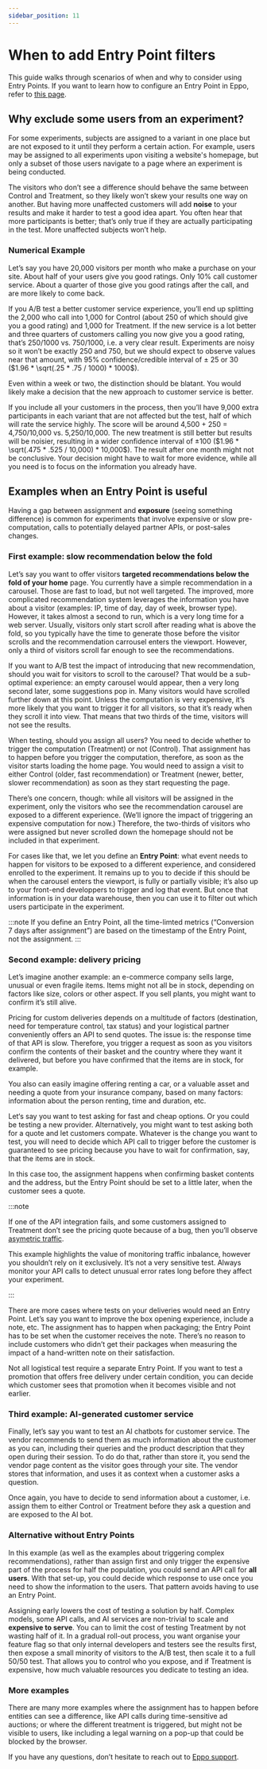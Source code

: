 ```yaml
---
sidebar_position: 11
---
```


# When to add Entry Point filters

This guide walks through scenarios of when and why to consider using Entry Points. If you want to learn how to configure an Entry Point in Eppo, refer to [this page](/experiment-analysis/configuration/filter-assignments-by-entry-point).

## Why exclude some users from an experiment?

For some experiments, subjects are assigned to a variant in one place but are not exposed to it until they perform a certain action. For example, users may be assigned to all experiments upon visiting a website's homepage, but only a subset of those users navigate to a page where an experiment is being conducted.

The visitors who don’t see a difference should behave the same between Control and Treatment, so they likely won’t skew your results one way on another. But having more unaffected customers will add **noise** to your results and make it harder to test a good idea apart. You often hear that more participants is better; that’s only true if they are actually participating in the test. More unaffected subjects won’t help.

### Numerical Example 

Let’s say you have 20,000 visitors per month who make a purchase on your site. About half of your users give you good ratings. Only 10% call customer service. About a quarter of those give you good ratings after the call, and are more likely to come back.

If you A/B test a better customer service experience, you’ll end up splitting the 2,000 who call into 1,000 for Control (about 250 of which should give you a good rating) and 1,000 for Treatment. If the new service is a lot better and three quarters of customers calling you now give you a good rating, that’s 250/1000 vs. 750/1000, i.e. a very clear result. Experiments are noisy so it won’t be exactly 250 and 750, but we should expect to observe values near that amount, with 95% confidence/credible interval of ± 25 or 30 ($1.96 * \sqrt(.25 * .75 / 1000) * 1000$).

Even within a week or two, the distinction should be blatant. You would likely make a decision that the new approach to customer service is better.

If you include all your customers in the process, then you’ll have 9,000 extra participants in each variant that are not affected but the test, half of which will rate the service highly. The score will be around 4,500 + 250 = 4,750/10,000 vs. 5,250/10,000. The new treatment is still better but results will be noisier, resulting in a wider confidence interval of ±100 ($1.96 * \sqrt(.475 * .525 / 10,000) * 10,000$). The result after one month might not be conclusive. Your decision might have to wait for more evidence, while all you need is to focus on the information you already have.

## Examples when an Entry Point is useful

Having a gap between assignment and **exposure** (seeing something difference) is common for experiments that involve expensive or slow pre-computation, calls to potentially delayed partner APIs, or post-sales changes.

### First example: slow recommendation below the fold

Let’s say you want to offer visitors **targeted recommendations below the fold of your home** page. You currently have a simple recommendation in a carousel. Those are fast to load, but not well targeted. The improved, more complicated recommendation system leverages the information you have about a visitor (examples: IP, time of day, day of week, browser type). However, it takes almost a second to run, which is a very long time for a web server. Usually, visitors only start scroll after reading what is above the fold, so you typically have the time to generate those before the visitor scrolls and the recommendation carrousel enters the viewport. However, only a third of visitors scroll far enough to see the recommendations.

If you want to A/B test the impact of introducing that new recommendation, should you wait for visitors to scroll to the carousel? That would be a sub-optimal experience: an empty carousel would appear, then a very long second later, some suggestions pop in. Many visitors would have scrolled further down at this point. Unless the computation is very expensive, it’s more likely that you want to trigger it for all visitors, so that it’s ready when they scroll it into view. That means that two thirds of the time, visitors will not see the results.

When testing, should you assign all users? You need to decide whether to trigger the computation (Treatment) or not (Control). That assignment has to happen before you trigger the computation, therefore, as soon as the visitor starts loading the home page. You would need to assign a visit to either Control (older, fast recommendation) or Treatment (newer, better, slower recommendation) as soon as they start requesting the page.

There’s one concern, though: while all visitors will be assigned in the experiment, only the visitors who see the recommendation carousel are exposed to a different experience. (We’ll ignore the impact of triggering an expensive computation for now.) Therefore, the two-thirds of visitors who were assigned but never scrolled down the homepage should not be included in that experiment.

For cases like that, we let you define an **Entry Point**: what event needs to happen for visitors to be exposed to a different experience, and considered enrolled to the experiment. It remains up to you to decide if this should be when the carousel enters the viewport, is fully or partially visible; it’s also up to your front-end developpers to trigger and log that event. But once that information is in your data warehouse, then you can use it to filter out which users participate in the experiment.

:::note
If you define an Entry Point, all the time-limted metrics (“Conversion 7 days after assignment”) are based on the timestamp of the Entry Point, not the assignment. 
:::


### Second example: delivery pricing

Let’s imagine another example: an e-commerce company sells large, unusual or even fragile items. Items might not all be in stock, depending on factors like size, colors or other aspect. If you sell plants, you might want to confirm it’s still alive. 

Pricing for custom deliveries depends on a multitude of factors (destination, need for temperature control, tax status) and your logistical partner conveniently offers an API to send quotes. The issue is: the response time of that API is slow. Therefore, you trigger a request as soon as you visitors confirm the contents of their basket and the country where they want it delivered, but before you have confirmed that the items are in stock, for example. 

You also can easily imagine offering renting a car, or a valuable asset and needing a quote from your insurance company, based on many factors: information about the person renting, time and duration, etc. 

Let‘s say you want to test asking for fast and cheap options. Or you could be testing a new provider. Alternatively, you might want to test asking both for a quote and let customers compate. Whatever is the change you want to test, you will need to decide which API call to trigger before the customer is guaranteed to see pricing because you have to wait for confirmation, say, that the items are in stock.

In this case too, the assignment happens when confirming basket contents and the address, but the Entry Point should be set to a little later, when the customer sees a quote.

:::note

If one of the API integration fails, and some customers assigned to Treatment don’t see the pricing quote because of a bug, then you’ll observe [asymetric traffic](/statistics/sample-ratio-mismatch.md).

This example highlights the value of monitoring traffic inbalance, however you shouldn’t rely on it exclusively. It’s not a very sensitive test. Always monitor your API calls to detect unusual error rates long before they affect your experiment.

:::

There are more cases where tests on your deliveries would need an Entry Point. Let’s say you want to improve the box opening experience, include a note, etc. The assignment has to happen when packaging; the Entry Point has to be set when the customer receives the note. There’s no reason to include customers who didn’t get their packages when measuring the impact of a hand-written note on their satisfaction.

Not all logistical test require a separate Entry Point. If you want to test a promotion that offers free delivery under certain condition, you can decide which customer sees that promotion when it becomes visible and not earlier.

### Third example: AI-generated customer service

Finally, let’s say you want to test an AI chatbots for customer service. The vendor recommends to send them as much information about the customer as you can, including their queries and the product description that they open during their session. To do do that, rather than store it, you send the vendor page content as the visitor goes through your site. The vendor stores that information, and uses it as context when a customer asks a question.

Once again, you have to decide to send information about a customer, i.e. assign them to either Control or Treatment before they ask a question and are exposed to the AI bot. 

### Alternative without Entry Points

In this example (as well as the examples about triggering complex recommendations), rather than assign first and only trigger the expensive part of the process for half the population, you could send an API call for **all users**. With that set-up, you could decide which response to use once you need to show the information to the users. That pattern avoids having to use an Entry Point.

Assigning early lowers the cost of testing a solution by half. Complex models, some API calls, and AI services are non-trivial to scale and **expensive to serve**. You can to limit the cost of testing Treatment by not wasting half of it. In a gradual roll-out process, you want organise your feature flag so that only internal developers and testers see the results first, then expose a small minority of visitors to the A/B test, then scale it to a full 50/50 test. That allows you to control who you expose, and if Treatment is expensive, how much valuable resources you dedicate to testing an idea.

### More examples

There are many more examples where the assignment has to happen before entities can see a difference, like API calls during time-sensitive ad auctions; or where the different treatment is triggered, but might not be visible to users, like including a legal warning on a pop-up that could be blocked by the browser.

If you have any questions, don’t hesitate to reach out to [Eppo support](mailto:support@geteppo.com).
